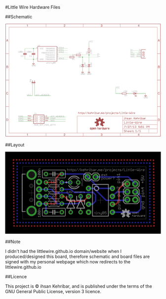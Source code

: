 
#Little Wire Hardware Files

##Schematic

![sch](./Little-Wire_sch.png)

##Layout

![brd](./Little-Wire_brd.png)

##Note

I didn't had the littlewire.github.io domain/website when I produced/designed this board, therefore schematic and board files are signed with my personal webpage which now redirects to the littlewire.github.io

##Licence

This project is © ihsan Kehribar, and is published under the terms of the GNU General Public License, version 3 licence.
